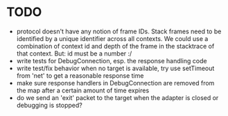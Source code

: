 # TODO

- protocol doesn't have any notion of frame IDs. Stack frames need to be identified by a
  unique identifier across all contexts. We could use a combination of context id and depth of
  the frame in the stacktrace of that context. But: id must be a number :/
- write tests for DebugConnection, esp. the response handling code
- write test/fix behavior when no target is available, try use setTimeout from
  'net' to get a reasonable response time
- make sure response handlers in DebugConnection are removed from the map after a certain
  amount of time expires
- do we send an 'exit' packet to the target when the adapter is closed or debugging is stopped?
